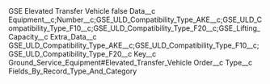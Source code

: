 <?xml version="1.0" encoding="UTF-8"?>
<CustomMetadata xmlns="http://soap.sforce.com/2006/04/metadata" xmlns:xsi="http://www.w3.org/2001/XMLSchema-instance" xmlns:xsd="http://www.w3.org/2001/XMLSchema">
    <label>GSE Elevated Transfer Vehicle</label>
    <protected>false</protected>
    <values>
        <field>Data__c</field>
        <value xsi:type="xsd:string">Equipment__c;Number__c;GSE_ULD_Compatibility_Type_AKE__c;GSE_ULD_Compatibility_Type_F10__c;GSE_ULD_Compatibility_Type_F20__c;GSE_Lifting_Capacity__c</value>
    </values>
    <values>
        <field>Extra_Data__c</field>
        <value xsi:type="xsd:string">GSE_ULD_Compatibility_Type_AKE__c;GSE_ULD_Compatibility_Type_F10__c;GSE_ULD_Compatibility_Type_F20__c</value>
    </values>
    <values>
        <field>Key__c</field>
        <value xsi:type="xsd:string">Ground_Service_Equipment#Elevated_Transfer_Vehicle</value>
    </values>
    <values>
        <field>Order__c</field>
        <value xsi:nil="true"/>
    </values>
    <values>
        <field>Type__c</field>
        <value xsi:type="xsd:string">Fields_By_Record_Type_And_Category</value>
    </values>
</CustomMetadata>
